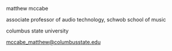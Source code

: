 matthew mccabe

associate professor of audio technology, schwob school of music

columbus state university

mccabe_matthew@columbusstate.edu

<!---
teletype1/teletype1 is a ✨ special ✨ repository because its `README.md` (this file) appears on your GitHub profile.
You can click the Preview link to take a look at your changes.
--->
